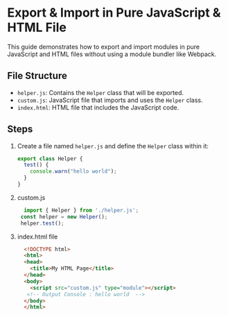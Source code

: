 # Export & Import in Pure JavaScript & HTML File

This guide demonstrates how to export and import modules in pure JavaScript and HTML files without using a module bundler like Webpack.

## File Structure
- `helper.js`: Contains the `Helper` class that will be exported.
- `custom.js`: JavaScript file that imports and uses the `Helper` class.
- `index.html`: HTML file that includes the JavaScript code.

## Steps
1. Create a file named `helper.js` and define the `Helper` class within it:
   ```javascript
   export class Helper {
     test() {
       console.warn("hello world");
     }
   }
   ```
2. custom.js
   ```javascript
     import { Helper } from './helper.js';
    const helper = new Helper();
    helper.test();
   ```
4. index.html file
     ```html
       <!DOCTYPE html>
       <html>
       <head>
         <title>My HTML Page</title>
       </head>
       <body>
         <script src="custom.js" type="module"></script>
        <!-- Output Console : hello world  -->
       </body>
       </html>
     ```
